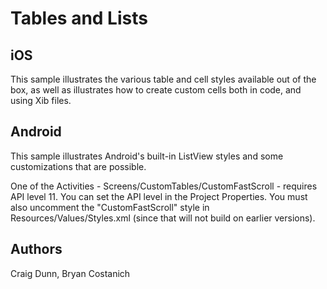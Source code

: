 Tables and Lists
================

iOS
---
This sample illustrates the various table and cell styles available out of
the box, as well as illustrates how to create custom cells both in code,
and using Xib files.

Android
-------

This sample illustrates Android's built-in ListView styles and some customizations that are possible.

One of the Activities - Screens/CustomTables/CustomFastScroll - requires API level 11. 
You can set the API level in the Project Properties. You must also uncomment the "CustomFastScroll" style
in Resources/Values/Styles.xml (since that will not build on earlier versions).


Authors
-------

Craig Dunn, Bryan Costanich